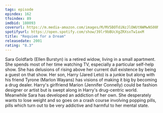 ```yaml
---
tags: episode
epindex: 162
tfoindex: 89
imdbid: 180093
coverurl: https://m.media-amazon.com/images/M/MV5BOTdiNzJlOWUtNWMwNS00NmFlLWI0YTEtZmI3YjIzZWUyY2Y3XkEyXkFqcGdeQXVyNjU0OTQ0OTY@._V1_SX202_CR0,0,202,300_.jpg
spotifyurl: https://open.spotify.com/show/39lr9bBUcXgZRXsxTw1axM
title: "Requiem for a Dream"
releasedate: 2001
rating: "8.3"
---
```


Sara Goldfarb (Ellen Burstyn) is a retired widow, living in a small apartment. She spends most of her time watching TV, especially a particular self-help show. She has delusions of rising above her current dull existence by being a guest on that show. Her son, Harry (Jared Leto) is a junkie but along with his friend Tyrone (Marlon Wayans) has visions of making it big by becoming a drug dealer. Harry's girlfriend Marion (Jennifer Connelly) could be fashion designer or artist but is swept along in Harry's drug-centric world. Meanwhile Sara has developed an addiction of her own. She desperately wants to lose weight and so goes on a crash course involving popping pills, pills which turn out to be very addictive and harmful to her mental state.
